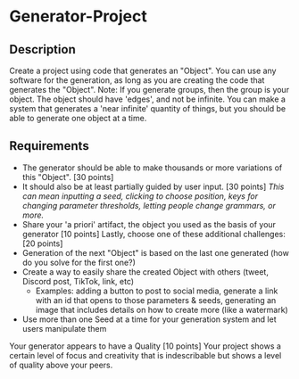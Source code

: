 # Generator-Project
## Description
Create a project using code that generates an "Object".
You can use any software for the generation, as long as you are creating the code that generates the "Object". 
Note: If you generate groups, then the group is your object.
The object should have 'edges', and not be infinite. You can make a system that generates a 'near infinite' quantity of things, but you should be able to generate one object at a time. 

## Requirements
- The generator should be able to make thousands or more variations of this "Object". [30 points]
- It should also be at least partially guided by user input. [30 points]
  *This can mean inputting a seed, clicking to choose position, keys for changing parameter thresholds, letting people change grammars, or more.*
- Share your 'a priori' artifact, the object you used as the basis of your generator [10 points]
Lastly, choose one of these additional challenges: [20 points]
- Generation of the next "Object" is based on the last one generated (how do you solve for the first one?)
- Create a way to easily share the created Object with others (tweet, Discord post, TikTok, link, etc)
    - Examples: adding a button to post to social media, generate a link with an id that opens to those parameters & seeds, generating an image that includes details on how to create more (like a watermark)
- Use more than one Seed at a time for your generation system and let users manipulate them

Your generator appears to have a Quality [10 points]
   Your project shows a certain level of focus and creativity that is indescribable but shows a level of quality above your peers. 
